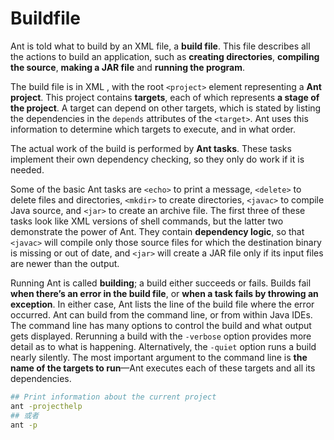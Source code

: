 # Buildfile

Ant is told what to build by an XML file, a **build file**. This file describes all the actions to build an application, such as **creating directories**, **compiling the source**, **making a JAR file** and **running the program**.

The build file is in XML , with the root `<project>` element representing a **Ant project**. This project contains **targets**, each of which represents **a stage of the project**. A target can depend on other targets, which is stated by listing the dependencies in the `depends` attributes of the `<target>`. Ant uses this information to determine which targets to execute, and in what order.

The actual work of the build is performed by **Ant tasks**. These tasks implement their own dependency checking, so they only do work if it is needed.

Some of the basic Ant tasks are `<echo>` to print a message, `<delete>` to delete files and directories, `<mkdir>` to create directories, `<javac>` to compile Java source, and `<jar>` to create an archive file. The first three of these tasks look like XML versions of shell commands, but the latter two demonstrate the power of Ant. They contain **dependency logic**, so that `<javac>` will compile only those source files for which the destination binary is missing or out of date, and `<jar>` will create a JAR file only if its input files are newer than the output.

Running Ant is called **building**; a build either succeeds or fails. Builds fail **when there’s an error in the build file**, or **when a task fails by throwing an exception**. In either case, Ant lists the line of the build file where the error occurred. Ant can build from the command line, or from within Java IDEs. The command line has many options to control the build and what output gets displayed. Rerunning a build with the `-verbose` option provides more detail as to what is happening. Alternatively, the `-quiet` option runs a build nearly silently. The most important argument to the command line is **the name of the targets to run**—Ant executes each of these targets and all its dependencies.

```bash
## Print information about the current project
ant -projecthelp
## 或者
ant -p
```
